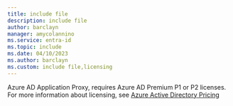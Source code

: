 ```yaml
---
title: include file
description: include file
author: barclayn
manager: amycolannino
ms.service: entra-id
ms.topic: include
ms.date: 04/10/2023
ms.author: barclayn
ms.custom: include file,licensing
---
```



Azure AD Application Proxy, requires Azure AD Premium P1 or P2 licenses. For more information about licensing, see [Azure Active Directory Pricing](https://www.microsoft.com/security/business/identity-access-management/azure-ad-pricing)